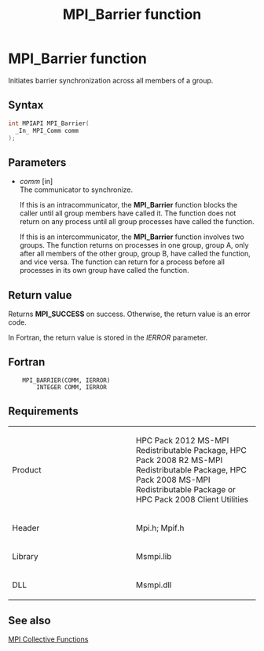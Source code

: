 ﻿---
title: MPI_Barrier function
TOCTitle: MPI_Barrier function
ms:assetid: 92ef641a-b65b-4e3b-8f64-98d9c0810b29
ms:mtpsurl: https://msdn.microsoft.com/en-us/library/Dn473236(v=VS.85)
ms:contentKeyID: 59360782
ms.date: 03/28/2018
mtps_version: v=VS.85
f1_keywords:
- MPI_BARRIER
- mpif/MPI_Barrier
- mpi/MPI_BARRIER
dev_langs:
- C++
- C
api_location:
- Msmpi.dll
api_name:
- MPI_Barrier
api_type:
- DLLExport
product:
- Windows
topic_type:
- apiref
- kbSyntax
product_family_name: VS
ROBOTS: INDEX,FOLLOW
---

# MPI\_Barrier function

Initiates barrier synchronization across all members of a group.

## Syntax

``` c++
int MPIAPI MPI_Barrier(
  _In_ MPI_Comm comm
);
```

## Parameters

  - *comm* \[in\]  
    The communicator to synchronize.
    
    If this is an intracommunicator, the **MPI\_Barrier** function blocks the caller until all group members have called it. The function does not return on any process until all group processes have called the function.
    
    If this is an intercommunicator, the **MPI\_Barrier** function involves two groups. The function returns on processes in one group, group A, only after all members of the other group, group B, have called the function, and vice versa. The function can return for a process before all processes in its own group have called the function.

## Return value

Returns **MPI\_SUCCESS** on success. Otherwise, the return value is an error code.

In Fortran, the return value is stored in the *IERROR* parameter.

## Fortran

``` FORTRAN
    MPI_BARRIER(COMM, IERROR)
        INTEGER COMM, IERROR
```

## Requirements

<table>
<colgroup>
<col style="width: 50%" />
<col style="width: 50%" />
</colgroup>
<tbody>
<tr class="odd">
<td><p>Product</p></td>
<td><p>HPC Pack 2012 MS-MPI Redistributable Package, HPC Pack 2008 R2 MS-MPI Redistributable Package, HPC Pack 2008 MS-MPI Redistributable Package or HPC Pack 2008 Client Utilities</p></td>
</tr>
<tr class="even">
<td><p>Header</p></td>
<td>Mpi.h;
Mpif.h</td>
</tr>
<tr class="odd">
<td><p>Library</p></td>
<td>Msmpi.lib</td>
</tr>
<tr class="even">
<td><p>DLL</p></td>
<td>Msmpi.dll</td>
</tr>
</tbody>
</table>


## See also

[MPI Collective Functions](mpi-collective-functions.md)

